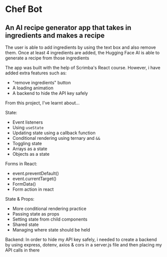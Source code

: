 # Chef Bot

## An AI recipe generator app that takes in ingredients and makes a recipe

The user is able to add ingredients by using the text box and also remove them. Once at least 4 ingredients are added, the Hugging Face AI is able to generate a recipe from those ingredients

The app was built with the help of Scrimba's React course.
However, i have added extra features such as:
* "remove ingredients" button
* A loading animation
* A backend to hide the API key safely

From this project, I've learnt about...

State:
- Event listeners
- Using `useState`
- Updating state using a callback function
- Conditional rendering using ternary and `&&`
- Toggling state
- Arrays as a state
- Objects as a state

Forms in React:
- event.preventDefault()
- event.currentTarget()
- FormData()
- Form action in react

State & Props:
- More conditional rendering practice
- Passing state as props
- Setting state from child components
- Shared state
- Managing where state should be held

Backend:
In order to hide my API key safely, i needed to create a backend by using express, dotenv, axios & cors in a server.js file and then placing my API calls in there
